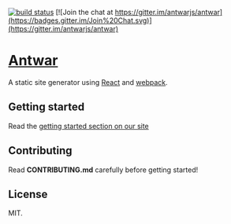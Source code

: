 [![build status](https://secure.travis-ci.org/antwarjs/antwar.svg)](http://travis-ci.org/antwarjs/antwar) [![Join the chat at https://gitter.im/antwarjs/antwar](https://badges.gitter.im/Join%20Chat.svg)](https://gitter.im/antwarjs/antwar)

# [Antwar](https://antwar.js.org/)

A static site generator using [React](https://github.com/facebook/react) and [webpack](https://webpack.js.org).

## Getting started

Read the [getting started section on our site](https://antwar.js.org/docs/getting-started/)

## Contributing

Read **CONTRIBUTING.md** carefully before getting started!

## License

MIT.

